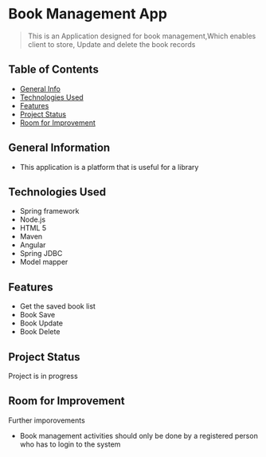 # Book Management App 
> This is an Application designed for book management,Which enables client to store, Update and delete the book records


## Table of Contents
* [General Info](#general-information)
* [Technologies Used](#technologies-used)
* [Features](#features)
* [Project Status](#project-status)
* [Room for Improvement](#room-for-improvement)



<!-- * [License](#license) -->


## General Information
- This application is a platform that is useful for a library



## Technologies Used
- Spring framework 
- Node.js 
- HTML 5
- Maven
- Angular
- Spring JDBC
- Model mapper



## Features
- Get the saved book list
- Book Save
- Book Update
- Book Delete



## Project Status
Project is in progress

## Room for Improvement
Further imporovements 
- Book management activities should only be done by a registered person who has to login to the system



